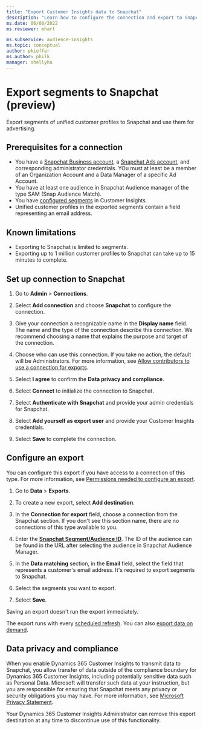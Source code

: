 ```yaml
---
title: "Export Customer Insights data to Snapchat"
description: "Learn how to configure the connection and export to Snapchat."
ms.date: 06/08/2022
ms.reviewer: mhart

ms.subservice: audience-insights
ms.topic: conceptual
author: pkieffer
ms.author: philk
manager: shellyha
---
```


# Export segments to Snapchat (preview)

Export segments of unified customer profiles to Snapchat and use them for advertising. 

## Prerequisites for a connection

-	You have a [Snapchat Business account](https://business.snapchat.com/), a [Snapchat Ads account](https://ads.snapchat.com/), and corresponding administrator credentials. YOu must at least be a member of an Organization Account and a Data Manager of a specific Ad Account. 
-	You have at least one audience in Snapchat Audience manager of the type SAM (Snap Audience Match). 
-	You have [configured segments](segments.md) in Customer Insights.
-	Unified customer profiles in the exported segments contain a field representing an email address.

## Known limitations

- Exporting to Snapchat is limited to segments.
- Exporting up to 1 million customer profiles to Snapchat can take up to 15 minutes to complete. 

## Set up connection to Snapchat

1. Go to **Admin** > **Connections**.

1. Select **Add connection** and choose **Snapchat** to configure the connection.

1. Give your connection a recognizable name in the **Display name** field. The name and the type of the connection describe this connection. We recommend choosing a name that explains the purpose and target of the connection.

1. Choose who can use this connection. If you take no action, the default will be Administrators. For more information, see [Allow contributors to use a connection for exports](connections.md#allow-contributors-to-use-a-connection-for-exports).

1. Select **I agree** to confirm the **Data privacy and compliance**.

1. Select **Connect** to initialize the connection to Snapchat.

1. Select **Authenticate with Snapchat** and provide your admin credentials for Snapchat. 

1. Select **Add yourself as export user** and provide your Customer Insights credentials.

1. Select **Save** to complete the connection.

## Configure an export

You can configure this export if you have access to a connection of this type. For more information, see [Permissions needed to configure an export](export-destinations.md#set-up-a-new-export).

1. Go to **Data** > **Exports**.

1. To create a new export, select **Add destination**.

1. In the **Connection for export** field, choose a connection from the Snapchat section. If you don't see this section name, there are no connections of this type available to you.

1. Enter the [**Snapchat Segment/Audience ID**](https://businesshelp.snapchat.com/s/article/custom-audiences). The ID of the audience can be found in the URL after selecting the audience in Snapchat Audience Manager. 

1. In the **Data matching** section, in the **Email** field, select the field that represents a customer's email address. It's required to export segments to Snapchat.

1. Select the segments you want to export. 

1. Select **Save**.

Saving an export doesn't run the export immediately.

The export runs with every [scheduled refresh](system.md#schedule-tab). 
You can also [export data on demand](export-destinations.md#run-exports-on-demand). 


## Data privacy and compliance

When you enable Dynamics 365 Customer Insights to transmit data to Snapchat, you allow transfer of data outside of the compliance boundary for Dynamics 365 Customer Insights, including potentially sensitive data such as Personal Data. Microsoft will transfer such data at your instruction, but you are responsible for ensuring that Snapchat meets any privacy or security obligations you may have. For more information, see [Microsoft Privacy Statement](https://go.microsoft.com/fwlink/?linkid=396732).

Your Dynamics 365 Customer Insights Administrator can remove this export destination at any time to discontinue use of this functionality.

